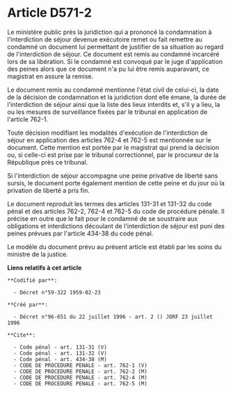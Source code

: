 # Article D571-2

Le ministère public près la juridiction qui a prononcé la condamnation à l'interdiction de séjour devenue exécutoire remet ou
fait remettre au condamné un document lui permettant de justifier de sa situation au regard de l'interdiction de séjour. Ce
document est remis au condamné incarcéré lors de sa libération. Si le condamné est convoqué par le juge d'application des
peines alors que ce document n'a pu lui être remis auparavant, ce magistrat en assure la remise.

Le document remis au condamné mentionne l'état civil de celui-ci, la date de la décision de condamnation et la juridiction
dont elle émane, la durée de l'interdiction de séjour ainsi que la liste des lieux interdits et, s'il y a lieu, la ou les
mesures de surveillance fixées par le tribunal en application de l'article 762-1.

Toute décision modifiant les modalités d'exécution de l'interdiction de séjour en application des articles 762-4 et 762-5 est
mentionnée sur le document. Cette mention est portée par le magistrat qui prend la décision ou, si celle-ci est prise par le
tribunal correctionnel, par le procureur de la République près ce tribunal.

Si l'interdiction de séjour accompagne une peine privative de liberté sans sursis, le document porte également mention de
cette peine et du jour où la privation de liberté a pris fin.

Le document reproduit les termes des articles 131-31 et 131-32 du code pénal et des articles 762-2, 762-4 et 762-5 du code de
procédure pénale. Il précise en outre que le fait pour le condamné de se soustraire aux obligations et interdictions
découlant de l'interdiction de séjour est puni des peines prévues par l'article 434-38 du code pénal.

Le modèle du document prévu au présent article est établi par les soins du ministre de la justice.

**Liens relatifs à cet article**

	**Codifié par**:

	  - Décret n°59-322 1959-02-23

	**Créé par**:

	  - Décret n°96-651 du 22 juillet 1996 - art. 2 () JORF 23 juillet 1996

	**Cite**:

	  - Code pénal - art. 131-31 (V)
	  - Code pénal - art. 131-32 (V)
	  - Code pénal - art. 434-38 (M)
	  - CODE DE PROCEDURE PENALE - art. 762-1 (V)
	  - CODE DE PROCEDURE PENALE - art. 762-2 (M)
	  - CODE DE PROCEDURE PENALE - art. 762-4 (M)
	  - CODE DE PROCEDURE PENALE - art. 762-5 (M)
